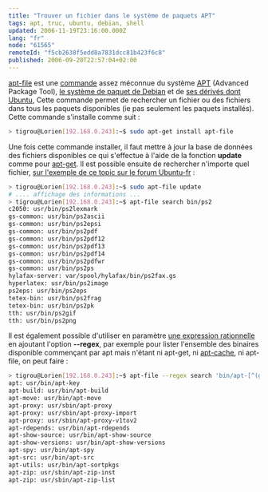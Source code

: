 ```yaml
---
title: "Trouver un fichier dans le système de paquets APT"
tags: apt, truc, ubuntu, debian, shell
updated: 2006-11-19T23:16:00.000Z
lang: "fr"
node: "61565"
remoteId: "f5cb2638f5edd8a7831dcc81b423f6c8"
published: 2006-09-20T22:57:04+02:00
---
```

 
[apt-file](http://pwet.fr/man/linux/commandes/apt-file) est une [commande](http://pwet.fr/man/linux/commandes) assez méconnue du système [APT](http://pwet.fr/man/linux/administration_systeme/apt) (Advanced Package Tool), [le système de paquet de Debian](http://www.debian.org/doc/manuals/apt-howto/index.fr.html) et de [ses dérivés dont Ubuntu](http://doc.ubuntu-fr.org/applications/apt), Cette commande permet de rechercher un fichier ou des fichiers dans tous les paquets disponibles (ie pas seulement les paquets installés). Cette commande s'installe comme suit :

 ``` bash
> tigrou@Lorien[192.168.0.243]:~$ sudo apt-get install apt-file
```

 
Une fois cette commande installer, il faut mettre à jour la base de données des fichiers disponibles ce qui s'effectue à l'aide de la fonction **update** comme pour [apt-get](http://pwet.fr/man/linux/administration_systeme/apt_get). Il est possible ensuite de rechercher n'importe quel fichier, [sur l'exemple de ce topic sur le forum Ubuntu-fr](http://forum.ubuntu-fr.org/viewtopic.php?id=63551) :

 ``` bash
> tigrou@Lorien[192.168.0.243]:~$ sudo apt-file update
# .... affichage des informations ...
> tigrou@Lorien[192.168.0.243]:~$ apt-file search bin/ps2
c2050: usr/bin/ps2lexmark
gs-common: usr/bin/ps2ascii
gs-common: usr/bin/ps2epsi
gs-common: usr/bin/ps2pdf
gs-common: usr/bin/ps2pdf12
gs-common: usr/bin/ps2pdf13
gs-common: usr/bin/ps2pdf14
gs-common: usr/bin/ps2pdfwr
gs-common: usr/bin/ps2ps
hylafax-server: var/spool/hylafax/bin/ps2fax.gs
hyperlatex: usr/bin/ps2image
ps2eps: usr/bin/ps2eps
tetex-bin: usr/bin/ps2frag
tetex-bin: usr/bin/ps2pk
tth: usr/bin/ps2gif
tth: usr/bin/ps2png
```

 
Il est également possible d'utiliser en paramètre [une expression rationnelle](http://pwet.fr/man/linux/conventions/regex) en ajoutant l'option **--regex**, par exemple pour lister l'ensemble des binaires disponible commençant par apt mais n'étant ni apt-get, ni [apt-cache](http://pwet.fr/man/linux/administration_systeme/apt_cache), ni apt-file, on peut faire :

 ``` bash
> tigrou@Lorien[192.168.0.243]:~$ apt-file --regex search 'bin/apt-[^(get|cache|file)]'
apt: usr/bin/apt-key
apt-build: usr/bin/apt-build
apt-move: usr/bin/apt-move
apt-proxy: usr/sbin/apt-proxy
apt-proxy: usr/sbin/apt-proxy-import
apt-proxy: usr/sbin/apt-proxy-v1tov2
apt-rdepends: usr/bin/apt-rdepends
apt-show-source: usr/bin/apt-show-source
apt-show-versions: usr/bin/apt-show-versions
apt-spy: usr/bin/apt-spy
apt-src: usr/bin/apt-src
apt-utils: usr/bin/apt-sortpkgs
apt-zip: usr/sbin/apt-zip-inst
apt-zip: usr/sbin/apt-zip-list
```

